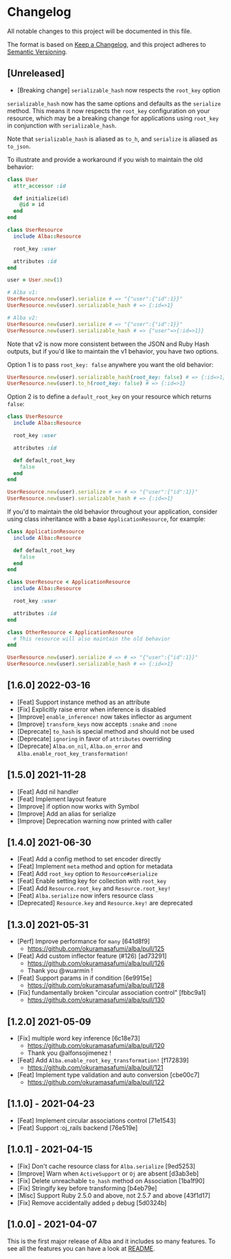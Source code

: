 # Changelog
All notable changes to this project will be documented in this file.

The format is based on [Keep a Changelog](https://keepachangelog.com/en/1.0.0/),
and this project adheres to [Semantic Versioning](https://semver.org/spec/v2.0.0.html).

## [Unreleased]

- [Breaking change] `serializable_hash` now respects the `root_key` option

`serializable_hash` now has the same options and defaults as the `serialize` method. This means it now respects the `root_key` configuration on your resource, which may be a breaking change for applications using `root_key` in conjunction with `serializable_hash`.

Note that `serializable_hash` is aliased as `to_h`, and `serialize` is aliased as `to_json`.

To illustrate and provide a workaround if you wish to maintain the old behavior:

```ruby
class User
  attr_accessor :id

  def initialize(id)
    @id = id
  end
end

class UserResource
  include Alba::Resource

  root_key :user

  attributes :id
end

user = User.new(1)
```

```ruby
# Alba v1:
UserResource.new(user).serialize # => "{"user":{"id":1}}"
UserResource.new(user).serializable_hash # => {:id=>1}

# Alba v2:
UserResource.new(user).serialize # => "{"user":{"id":1}}"
UserResource.new(user).serializable_hash # => {"user"=>{:id=>1}}
```

Note that v2 is now more consistent between the JSON and Ruby Hash outputs, but if you'd like to maintain the v1 behavior, you have two options.

Option 1 is to pass `root_key: false` anywhere you want the old behavior:

```ruby
UserResource.new(user).serializable_hash(root_key: false) # => {:id=>1}
UserResource.new(user).to_h(root_key: false) # => {:id=>1}
```

Option 2 is to define a `default_root_key` on your resource which returns `false`:

```ruby
class UserResource
  include Alba::Resource

  root_key :user

  attributes :id

  def default_root_key
    false
  end
end

UserResource.new(user).serialize # => # => "{"user":{"id":1}}"
UserResource.new(user).serializable_hash # => {:id=>1}
```

If you'd to maintain the old behavior throughout your application, consider using class inheritance with a base `ApplicationResource`, for example:

```ruby
class ApplicationResource
  include Alba::Resource

  def default_root_key
    false
  end
end

class UserResource < ApplicationResource
  include Alba::Resource

  root_key :user

  attributes :id
end

class OtherResource < ApplicationResource
  # This resource will also maintain the old behavior
end

UserResource.new(user).serialize # => # => "{"user":{"id":1}}"
UserResource.new(user).serializable_hash # => {:id=>1}
```

## [1.6.0] 2022-03-16

- [Feat] Support instance method as an attribute
- [Fix] Explicitly raise error when inference is disabled
- [Improve] `enable_inference!` now takes inflector as argument
- [Improve] `transform_keys` now accepts `:snake` and `:none`
- [Deprecate] `to_hash` is special method and should not be used
- [Deprecate] `ignoring` in favor of `attributes` overriding
- [Deprecate] `Alba.on_nil`, `Alba.on_error` and `Alba.enable_root_key_transformation!`

## [1.5.0] 2021-11-28

- [Feat] Add nil handler
- [Feat] Implement layout feature
- [Improve] if option now works with Symbol
- [Improve] Add an alias for serialize
- [Improve] Deprecation warning now printed with caller

## [1.4.0] 2021-06-30

- [Feat] Add a config method to set encoder directly
- [Feat] Implement `meta` method and option for metadata
- [Feat] Add `root_key` option to `Resource#serialize`
- [Feat] Enable setting key for collection with `root_key`
- [Feat] Add `Resource.root_key` and `Resource.root_key!`
- [Feat] `Alba.serialize` now infers resource class
- [Deprecated] `Resource.key` and `Resource.key!` are deprecated

## [1.3.0] 2021-05-31

- [Perf] Improve performance for `many` [641d8f9]
  - https://github.com/okuramasafumi/alba/pull/125
- [Feat] Add custom inflector feature (#126) [ad73291]
  - https://github.com/okuramasafumi/alba/pull/126
  - Thank you @wuarmin !
- [Feat] Support params in if condition [6e9915e]
  - https://github.com/okuramasafumi/alba/pull/128
- [Fix] fundamentally broken "circular association control" [fbbc9a1]
  - https://github.com/okuramasafumi/alba/pull/130

## [1.2.0] 2021-05-09

- [Fix] multiple word key inference [6c18e73]
  - https://github.com/okuramasafumi/alba/pull/120
  - Thank you @alfonsojimenez !
- [Feat] Add `Alba.enable_root_key_transformation!` [f172839]
  - https://github.com/okuramasafumi/alba/pull/121
- [Feat] Implement type validation and auto conversion [cbe00c7]
  - https://github.com/okuramasafumi/alba/pull/122

## [1.1.0] - 2021-04-23

- [Feat] Implement circular associations control [71e1543]
- [Feat] Support :oj_rails backend [76e519e]

## [1.0.1] - 2021-04-15

- [Fix] Don't cache resource class for `Alba.serialize` [9ed5253]
- [Improve] Warn when `ActiveSupport` or `Oj` are absent [d3ab3eb]
- [Fix] Delete unreachable `to_hash` method on Association [1ba1f90]
- [Fix] Stringify key before transforming [b4eb79e]
- [Misc] Support Ruby 2.5.0 and above, not 2.5.7 and above [43f1d17]
- [Fix] Remove accidentally added `p` debug [5d0324b]

## [1.0.0] - 2021-04-07

This is the first major release of Alba and it includes so many features. To see all the features you can have a look at [README](https://github.com/okuramasafumi/alba/blob/master/README.md#features).
